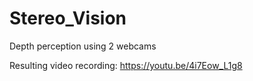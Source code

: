 # Stereo_Vision
Depth perception using 2 webcams

Resulting video recording: https://youtu.be/4i7Eow_L1g8

